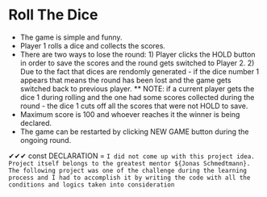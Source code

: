 # Roll The Dice

- The game is simple and funny.
- Player 1 rolls a dice and collects the scores.
- There are two ways to lose the round: 1) Player clicks the HOLD button in order to save the scores and the round gets switched to Player 2. 2) Due to the fact that dices are rendomly generated - if the dice number 1 appears that means the round has been lost and the game gets switched back to previous player.
  \*\* NOTE: if a current player gets the dice 1 during rolling and the one had some scores collected during the round - the dice 1 cuts off all the scores that were not HOLD to save.
- Maximum score is 100 and whoever reaches it the winner is being declared.
- The game can be restarted by clicking NEW GAME button during the ongoing round.

✔✔✔
const DECLARATION = `I did not come up with this project idea. Project itself belongs to the greatest mentor ${Jonas Schmedtmann}. The following project was one of the challenge during the learning process and I had to accomplish it by writing the code with all the conditions and logics taken into consideration`
